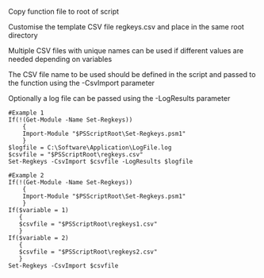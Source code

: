 Copy function file to root of script

Customise the template CSV file regkeys.csv and place in the same root directory

Multiple CSV files with unique names can be used if different values are needed depending on variables

The CSV file name to be used should be defined in the script and passed to the function using the -CsvImport parameter

Optionally a log file can be passed using the -LogResults parameter

    #Example 1
    If(!(Get-Module -Name Set-Regkeys))
        {
        Import-Module "$PSScriptRoot\Set-Regkeys.psm1"
        }
    $logfile = C:\Software\Application\LogFile.log
    $csvfile = "$PSScriptRoot\regkeys.csv"
    Set-Regkeys -CsvImport $csvfile -LogResults $logfile

    #Example 2
    If(!(Get-Module -Name Set-Regkeys))
        {
        Import-Module "$PSScriptRoot\Set-Regkeys.psm1"
        }
    If($variable = 1)
       {
       $csvfile = "$PSScriptRoot\regkeys1.csv"
       }
    If($variable = 2)
       {
       $csvfile = "$PSScriptRoot\regkeys2.csv"
       }
    Set-Regkeys -CsvImport $csvfile
